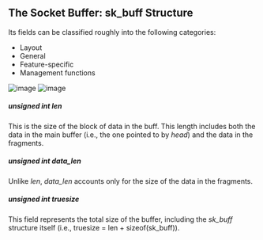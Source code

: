 ## The Socket Buffer: sk_buff Structure
Its fields can be classified roughly into the following categories: 
* Layout
* General
* Feature-specific
* Management functions

![image](https://user-images.githubusercontent.com/46720890/119327666-cd09b500-bcb5-11eb-9329-8fb298d857c5.png)
![image](https://user-images.githubusercontent.com/46720890/119327751-e874c000-bcb5-11eb-85db-21d1d474d713.png)

##### unsigned int len
This is the size of the block of data in the buff. This length includes both the data in the main buffer (i.e., the one pointed to by *head*) and the data in the fragments.

##### unsigned int data_len
Unlike *len*, *data_len* accounts only for the size of the data in the fragments.

##### unsigned int truesize
This field represents the total size of the buffer, including the *sk_buff* structure itself (i.e., truesize = len + sizeof(sk_buff)).
